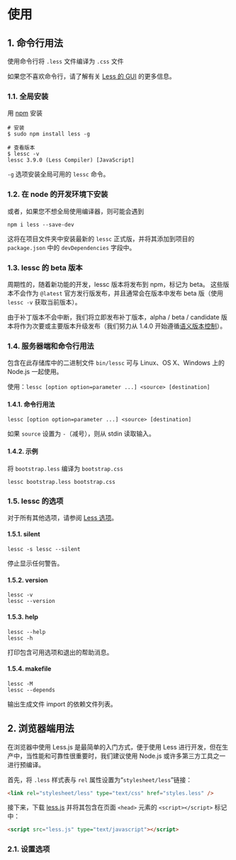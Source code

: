 # 使用

## 1. 命令行用法

使用命令行将 `.less` 文件编译为 `.css` 文件

如果您不喜欢命令行，请了解有关 [Less 的 GUI](http://lesscss.org/tools/#guis-for-less) 的更多信息。

### 1.1. 全局安装

用 [npm](https://www.npmjs.org/) 安装

```shell
# 安装
$ sudo npm install less -g

# 查看版本
$ lessc -v
lessc 3.9.0 (Less Compiler) [JavaScript]
```

`-g` 选项安装全局可用的 `lessc` 命令。

### 1.2. 在 node 的开发环境下安装

或者，如果您不想全局使用编译器，则可能会遇到

```shell
npm i less --save-dev
```

这将在项目文件夹中安装最新的 `lessc` 正式版，并将其添加到项目的 `package.json` 中的 `devDependencies` 字段中。

### 1.3. lessc 的 beta 版本

周期性的，随着新功能的开发，lessc 版本将发布到 npm，标记为 beta。 这些版本不会作为 `@latest` 官方发行版发布，并且通常会在版本中发布 beta 版（使用 `lessc -v` 获取当前版本）。

由于补丁版本不会中断，我们将立即发布补丁版本，alpha / beta / candidate 版本将作为次要或主要版本升级发布（我们努力从 1.4.0 开始遵循[语义版本控制](http://semver.org/)）。

### 1.4. 服务器端和命令行用法

包含在此存储库中的二进制文件 `bin/lessc` 可与 Linux、OS X、Windows 上的 Node.js 一起使用。

使用：`lessc [option option=parameter ...] <source> [destination]`

#### 1.4.1. 命令行用法

```shell
lessc [option option=parameter ...] <source> [destination]
```

如果 `source` 设置为 `-`（减号），则从 stdin 读取输入。

#### 1.4.2. 示例

将 `bootstrap.less` 编译为 `bootstrap.css`

```shell
lessc bootstrap.less bootstrap.css
```

### 1.5. lessc 的选项

对于所有其他选项，请参阅 [Less 选项](http://lesscss.org/usage/#less-options)。

#### 1.5.1. silent

```shell
lessc -s lessc --silent
```

停止显示任何警告。

#### 1.5.2. version

```shell
lessc -v
lessc --version
```

#### 1.5.3. help

```shell
lessc --help
lessc -h
```

打印包含可用选项和退出的帮助消息。

#### 1.5.4. makefile

```shell
lessc -M
lessc --depends
```

输出生成文件 import 的依赖文件列表。

## 2. 浏览器端用法

在浏览器中使用 Less.js 是最简单的入门方式，便于使用 Less 进行开发，但在生产中，当性能和可靠性很重要时，我们建议使用 Node.js 或许多第三方工具之一进行预编译。

首先，将 `.less` 样式表与 `rel` 属性设置为“`stylesheet/less`”链接：

```html
<link rel="stylesheet/less" type="text/css" href="styles.less" />
```

接下来，下载 [less.js](https://github.com/less/less.js/archive/master.zip) 并将其包含在页面 `<head>` 元素的 `<script></script>` 标记中：

```html
<script src="less.js" type="text/javascript"></script>
```

### 2.1. 设置选项

